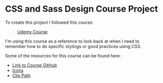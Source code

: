 #  CSS and Sass Design Course Project

To create this project I followed this course:
> [Udemy Course](https://www.udemy.com/course/advanced-css-and-sass/)

I'm using this course as a reference to look back at when I need to remember how to do specific stylings or good practices using CSS.

Some of the resources for this course can be found here: 

- [Link to Course GitHub](https://github.com/jonasschmedtmann/advanced-css-course)
- [Icons](https://icomoon.io/app/#/select)
- [Clip Path](https://bennettfeely.com/clippy/)